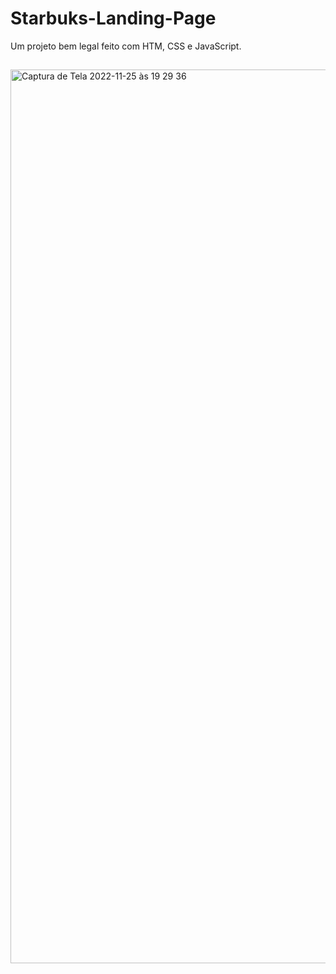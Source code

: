 # Starbuks-Landing-Page
Um projeto bem legal feito com HTM, CSS e JavaScript.
##
<img width="1430" alt="Captura de Tela 2022-11-25 às 19 29 36" src="https://user-images.githubusercontent.com/104739434/204060371-6f8d128d-5e10-4e28-8145-1f49dda69235.png">
